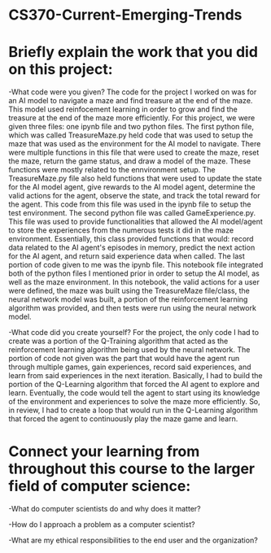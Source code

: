 # CS370-Current-Emerging-Trends


# Briefly explain the work that you did on this project:

  -What code were you given?
      The code for the project I worked on was for an AI model to navigate a maze and find treasure at the end of the maze. This model used reinfocement learning in order to grow and find the treasure at the end of the maze more efficiently. For this project, we were given three files: one ipynb file and two python files. The first python file, which was called TreasureMaze.py held code that was used to setup the maze that was used as the environment for the AI model to navigate. There were multiple functions in this file that were used to create the maze, reset the maze, return the game status, and draw a model of the maze. These functions were mostly related to the ennvironment setup. The TreasureMaze.py file also held functions that were used to update the state for the AI model agent, give rewards to the AI model agent, determine the valid actions for the agent, observe the state, and track the total reward for the agent. This code from this file was used in the ipynb file to setup the test environment. The second python file was called GameExperience.py. This file was used to provide functionalities that allowed the AI model/agent to store the experiences from the numerous tests it did in the maze environment. Essentially, this class provided functions that would: record data related to the AI agent's episodes in memory, predict the next action for the AI agent, and return said experience data when called. The last portion of code given to me was the ipynb file. This notebook file integrated both of the python files I mentioned prior in order to setup the AI model, as well as the maze environment. In this notebook, the valid actions for a user were defined, the maze was built using the TreasureMaze file/class, the neural network model was built, a portion of the reinforcement learning algorithm was provided, and then tests were run using the neural network model.

  -What code did you create yourself?
      For the project, the only code I had to create was a portion of the Q-Training algorithm that acted as the reinforcement learning algorithm being used by the neural network. The portion of code not given was the part that would have the agent run through multiple games, gain experiences, record said experiences, and learn from said experiences in the next iteration. Basically, I had to build the portion of the Q-Learning algorithm that forced the AI agent to explore and learn. Eventually, the code would tell the agent to start using its knowledge of the environment and experiences to solve the maze more efficiently. So, in review, I had to create a loop that would run in the Q-Learning algorithm that forced the agent to continuously play the maze game and learn.

# Connect your learning from throughout this course to the larger field of computer science:

  -What do computer scientists do and why does it matter?


  -How do I approach a problem as a computer scientist?


  -What are my ethical responsibilities to the end user and the organization?

